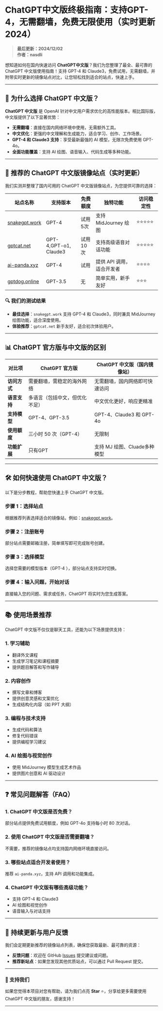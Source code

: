 # ChatGPT中文版终极指南：支持GPT-4，无需翻墙，免费无限使用（实时更新 2024）

> **最后更新：2024/12/02**  
> **作者：nasdli**  


想知道如何在国内快速访问 **ChatGPT中文版**？我们为您整理了最全、最可靠的 ChatGPT 中文版使用指南！支持 GPT-4 和 Claude3，免费试用，无需翻墙，并附带实时更新的镜像站点对比，让您轻松找到适合的站点，快速上手。

---

## 📌 为什么选择 ChatGPT 中文版？

**ChatGPT 中文版** 是 OpenAI 针对中文用户需求优化的高性能版本。相比国际版，中文版提供了以下显著优势：
- **无需翻墙**：直接在国内网络环境中使用，无需额外工具。
- **中文优化**：更强的中文理解和生成能力，适合学习、创作、工作场景。
- **GPT-4 和 Claude3 支持**：享受最新最强的 AI 模型，无限次免费使用 GPT-4o。
- **全面功能覆盖**：支持 AI 绘图、语音输入、代码生成等多种功能。

---

## 🚀 推荐的 ChatGPT 中文版镜像站点（实时更新）

我们实测并整理了国内可用的 ChatGPT 中文版镜像站点，为您提供可靠的选择：

| **站点名称**         | **支持版本**         | **免费额度**             | **独特功能**              | **访问稳定性** |
|----------------------|---------------------|--------------------------|--------------------------|----------------|
| [snakegpt.work](https://snakegpt.work) | GPT-4          | 试用5次     | 支持 MidJourney 绘图       | ⭐⭐⭐⭐⭐       |
| [gptcat.net](https://gptcat.net)        | GPT-4,GPT-o1, Claude3           | 试用10次                | 支持高级语音对话功能        | ⭐⭐⭐⭐⭐        |
| [ai-panda.xyz](https://ai-panda.xyz/login?invite_code=34137c47)    | GPT-4           | 试用                      | 提供 API 调用，适合开发者   | ⭐⭐⭐⭐        |
| [gptdog.online](https://gptdog.online)  | GPT-3.5                  | 无                      | 简单实用，新手友好          | ⭐⭐⭐         |

### 🔍 我们的测试结果
- **最佳选择**：`snakegpt.work` 支持 GPT-4 和 Claude3，同时兼具 MidJourney 绘图功能，适合深度使用。
- **体验推荐**：`gptcat.net` 新手友好，适合初次体验用户。


---

## 📊 ChatGPT 官方版与中文版的区别

| **对比项**         | **ChatGPT 官方版**                | **ChatGPT 中文版（国内镜像站）**       |
|--------------------|-----------------------------------|-----------------------------------|
| **访问方式**       | 需要翻墙，需稳定的海外网络          | 无需翻墙，国内网络即可快速访问          |
| **语言支持**       | 多语言（包括中文，但优化不足）       | 中文优化更好，响应更精准                |
| **支持模型**       | GPT-4、GPT-3.5                    | GPT-4、Claude3 和 GPT-4o            |
| **使用额度**       | 三小时 50 次（GPT-4）                | 无限制         |
| **功能扩展**       | 只有GPT                          | 支持 MJ 绘图、Cluade多种模型        |

---

## 🛠️ 如何快速使用 ChatGPT 中文版？

以下是分步教程，帮助您快速上手 ChatGPT 中文版。

### **步骤 1：选择站点**
根据推荐列表选择适合的镜像站，例如：[snakegpt.work](https://snakegpt.work)。

### **步骤 2：注册账号**
部分站点需要邮箱注册，简单填写即可完成账号创建。

### **步骤 3：选择模型**
选择您需要的模型版本（GPT-4 ），部分站点支持实时切换。

### **步骤 4：输入问题，开始对话**
直接输入您的问题、需求或任务，ChatGPT 将实时为您生成答案。

---

## 📚 使用场景推荐

ChatGPT 中文版不仅仅是聊天工具，还能为以下场景提供支持：

### **1. 学习辅助**
- 翻译外文课程
- 生成学习笔记和课程摘要
- 提供题目解答和写作辅导

### **2. 内容创作**
- 撰写文章和博客
- 提供创意灵感和文案优化
- 生成结构化内容（如 PPT 大纲）

### **3. 编程与技术支持**
- 生成代码和算法
- 修复代码错误
- 提供编程学习建议

### **4. AI 绘图与视觉创作**
- 使用 MidJourney 模型生成艺术作品
- 提供图片创意和 AI 驱动设计

---

## ❓ 常见问题解答（FAQ）

### **1. ChatGPT 中文版是否免费？**
部分站点提供免费试用额度，例如 GPT-4o 支持每小时 80 次对话。

### **2. 使用 ChatGPT 中文版是否需要翻墙？**
不需要，推荐的镜像站点均支持国内网络环境直接访问。

### **3. 哪些站点适合开发者使用？**
推荐 `ai-panda.xyz`，支持 API 调用和功能集成。

### **4. ChatGPT 中文版有哪些高级功能？**
- 支持 GPT-4 和 Claude3
- AI 绘图和视觉创作
- 语音输入与对话支持

---

## 🔄 持续更新与用户反馈

我们会定期更新推荐的镜像站点列表，确保您获取最新、最可靠的资源：

- **反馈问题**：欢迎在 GitHub [Issues](https://github.com/your-repo/issues) 提交建议或问题。
- **推荐新站点**：如果您发现其他优质站点，可以通过 Pull Request 提交。

---

### 🌟 支持我们
如果您觉得本项目对您有帮助，请为我们点亮 **Star** ⭐，分享给更多需要使用 ChatGPT 中文版的朋友，感谢支持！

---
